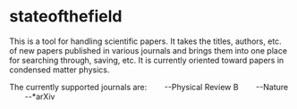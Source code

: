 # stateofthefield
This is a tool for handling scientific papers. It takes the titles, authors, etc. of new papers published in various journals and brings them into one place for searching through, saving, etc. It is currently oriented toward papers in condensed matter physics. 

The currently supported journals are:
&nbsp;&nbsp;&nbsp;&nbsp;&nbsp;&nbsp;&nbsp;--Physical Review B
&nbsp;&nbsp;&nbsp;&nbsp;&nbsp;&nbsp;&nbsp;--Nature
&nbsp;&nbsp;&nbsp;&nbsp;&nbsp;&nbsp;&nbsp;--*arXiv
